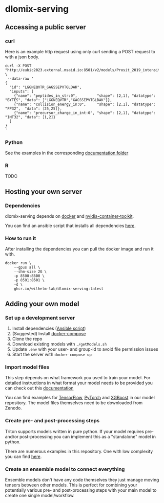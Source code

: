 # dlomix-serving

## Accessing a public server
### curl
Here is an example http request using only curl sending a POST request to with a json body.

```
curl -X POST "http://eubic2023.external.msaid.io:8501/v2/models/Prosit_2019_intensity_ensemble/infer" \
 --data-raw '
{
  "id": "LGGNEQVTR_GAGSSEPVTGLDAK",
  "inputs": [
    {"name": "peptides_in_str:0",         "shape": [2,1], "datatype": "BYTES", "data": ["LGGNEQVTR","GAGSSEPVTGLDAK"]},
    {"name": "collision_energy_in:0",     "shape": [2,1], "datatype": "FP32",  "data": [25,25]},
    {"name": "precursor_charge_in_int:0", "shape": [2,1], "datatype": "INT32", "data": [1,2]}
  ]
}
'
```


### Python
See the examples in the corresponding [documentation folder](docs/Python/)

### R
TODO


## Hosting your own server

### Dependencies
dlomix-serving depends on [docker](https://docs.docker.com/engine/install/) and [nvidia-container-toolkit](https://docs.nvidia.com/datacenter/cloud-native/container-toolkit/overview.html). 

You can find an ansible script that installs all dependencies [here](docs/server/).

### How to run it
After installing the dependencies you can pull the docker image and run it with. 
```
docker run \
    --gpus all \
    --shm-size 2G \
    -p 8500:8500 \
    -p 8501:8501 \
    -d \
    ghcr.io/wilhelm-lab/dlomix-serving:latest
```

## Adding your own model

### Set up a development server

1. Install dependencies ([Ansible script](docs/server/))
2. (Suggested) Install [docker-compose](https://docs.docker.com/desktop/install/linux-install/)
3. Clone the repo
4. Download existing models with `./getModels.sh`
5. Update `.env` with your user- and group-id to avoid file permission issues 
6. Start the server with `docker-compose up`

### Import model files
This step depends on what framework you used to train your model.
For detailed instructions in what format your model needs to be provided you can check out this [documentation](https://github.com/triton-inference-server/server/blob/main/docs/user_guide/model_repository.md)

You can find examples for [TensorFlow](models/Prosit/Prosit_2019_intensity/), [PyTorch](models/AlphaPept/AlphaPept_ms2_generic/) and [XGBoost](models/ms2pip/model_20210416_HCD2021_Y/) in our model repository. The model files themselves need to be downloaded from Zenodo.

### Create pre- and post-processing steps
Triton supports models written in pure python. If your model requires pre- and/or post-processing you can implement this as a "standalone" model in python.

There are numerous examples in this repository. One with low complexity you can find [here](models/AlphaPept/AlphaPept_Preprocess_charge/).


### Create an ensemble model to connect everything
Ensemble models don't have any code themselves they just manage moving tensors between other models. This is perfect for combining your potentially various pre- and post-processing steps with your main model to create one single model/workflow.
